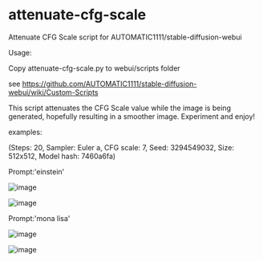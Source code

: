 # attenuate-cfg-scale
Attenuate CFG Scale script for AUTOMATIC1111/stable-diffusion-webui

Usage:

Copy attenuate-cfg-scale.py to webui/scripts folder

see https://github.com/AUTOMATIC1111/stable-diffusion-webui/wiki/Custom-Scripts

This script attenuates the CFG Scale value while the image is being generated,
hopefully resulting in a smoother image. Experiment and enjoy!

examples:

(Steps: 20, Sampler: Euler a, CFG scale: 7, Seed: 3294549032, Size: 512x512, Model hash: 7460a6fa)

Prompt:'einstein'

![image](https://github.com/tkalayci71/attenuate-cfg-scale/blob/main/examples/00000-3294549032-einstein.png)

![image](https://github.com/tkalayci71/attenuate-cfg-scale/blob/main/examples/00001-3294549032-einstein.png)

Prompt:'mona lisa'

![image](https://github.com/tkalayci71/attenuate-cfg-scale/blob/main/examples/00002-3294549032-mona%20lisa.png)

![image](https://github.com/tkalayci71/attenuate-cfg-scale/blob/main/examples/00003-3294549032-mona%20lisa.png)

